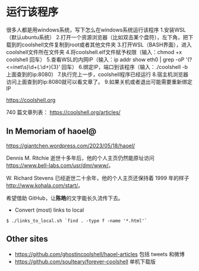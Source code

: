 # 运行该程序
很多人都是用windows系统，写下怎么在windows系统运行该程序
1.安装WSL（默认ubuntu系统）
2.打开一个资源浏览器（比如双击某个盘符），左下角，把下载到的coolshell文件复制到root或者其他文件夹
3.打开WSL（BASH界面），进入coolshell文件所在文件夹
4.将coolshell.elf文件赋予权限（输入：chmod +x coolshell 回车）
5.查看WSL的内网IP（输入：ip addr show eth0 | grep -oP '(?<=inet\s)\d+(\.\d+){3}' 回车）
6.绑定IP，端口到该程序（输入：./coolshell -b 上面查到的ip:8080）
7.执行完上一步，coolshell程序已经运行
8.宿主机浏览器访问上面查到的ip:8080就可以看文章了。
9.如果关机或者退出可能需要重新绑定IP


<https://coolshell.org>

740 篇文章列表： https://coolshell.org/articles/

## In Memoriam of haoel@

https://giantchen.wordpress.com/2023/05/18/haoel/

Dennis M. Ritchie 逝世十多年后，他的个人主页仍然能原址访问 <https://www.bell-labs.com/usr/dmr/www/>。

W. Richard Stevens 已经逝世二十余年，他的个人主页还保持着 1999 年的样子 <http://www.kohala.com/start/>。

希望借助 GitHub，让**陈皓**的文字能长久流传下去。

* Convert (most) links to local

```shell
$ ./links_to_local.sh `find . -type f -name '*.html'`
```

## Other sites

* <https://github.com/ghostincoolshell/haoel-articles> 包括 tweets 和微博
* <https://github.com/soulteary/forever-coolshell> 单机下载版

